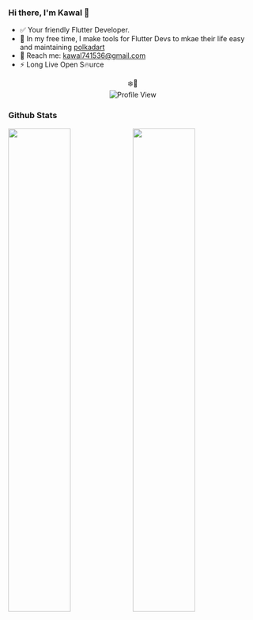 ### Hi there, I'm Kawal 👋

- ✅ Your friendly Flutter Developer.
- 🔭 In my free time, I make tools for Flutter Devs to mkae their life easy and maintaining [polkadart](https://github.com/rankanizer/polkadart)
- 💬 Reach me: kawal741536@gmail.com
- ⚡ Long Live Open S🔥urce

<p align="center">❄️👀<br>
<img alt="Profile View" src="https://gpvc.arturio.dev/justkawal" />
</p>

### Github Stats
<p>
<img width="50%" src="https://github-readme-stats.vercel.app/api?username=justkawal&count_private=true&show_icons=true&layout=compact&theme=default"><img width="50%" src="https://github-readme-stats.vercel.app/api/top-langs/?username=justkawal&layout=compact&theme=default" /></p>

